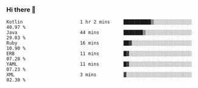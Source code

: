 ### Hi there 👋

<!--START_SECTION:waka-->

```text
Kotlin                     1 hr 2 mins     ██████████▒░░░░░░░░░░░░░░   40.97 %
Java                       44 mins         ███████▒░░░░░░░░░░░░░░░░░   29.03 %
Ruby                       16 mins         ██▓░░░░░░░░░░░░░░░░░░░░░░   10.90 %
ERB                        11 mins         █▓░░░░░░░░░░░░░░░░░░░░░░░   07.28 %
YAML                       11 mins         █▓░░░░░░░░░░░░░░░░░░░░░░░   07.23 %
XML                        3 mins          ▓░░░░░░░░░░░░░░░░░░░░░░░░   02.30 %
```

<!--END_SECTION:waka-->

<!--
**jerry-shao/jerry-shao** is a ✨ _special_ ✨ repository because its `README.md` (this file) appears on your GitHub profile.

Here are some ideas to get you started:

- 🔭 I’m currently working on ...
- 🌱 I’m currently learning ...
- 👯 I’m looking to collaborate on ...
- 🤔 I’m looking for help with ...
- 💬 Ask me about ...
- 📫 How to reach me: ...
- 😄 Pronouns: ...
- ⚡ Fun fact: ...
-->
